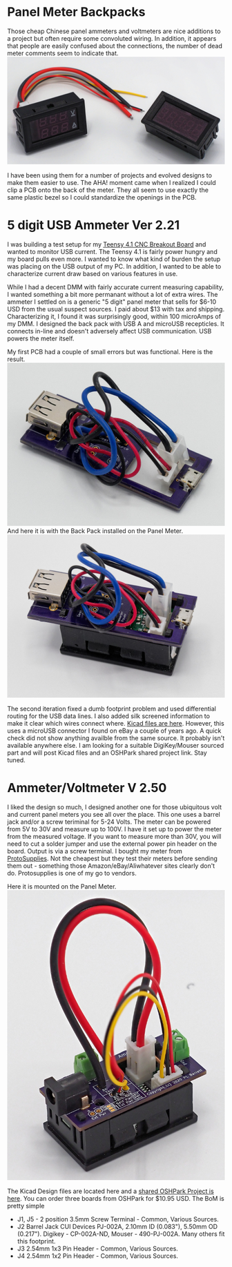 # Panel Meter Backpacks

Those cheap Chinese panel ammeters and voltmeters are nice additions to a project but often require some convoluted wiring. In addition, it appears that people are easily confused about the connections, the number of dead meter comments seem to indicate that.
 ![Two panel meters](https://github.com/phil-barrett/panel_ammeter_backpack/blob/main/RC139403_DxO_2048.jpg)

I have been using them for a number of projects and evolved designs to make them easier to use. The AHA! moment came when I realized I could clip a PCB onto the back of the meter.  They all seem to use exactly the same plastic bezel so I could standardize the openings in the PCB.

# 5 digit USB Ammeter Ver 2.21

I was building a test setup for my [Teensy 4.1 CNC Breakout Board](https://github.com/phil-barrett/grblHAL-teensy-4.x/blob/master/README.md) and wanted to monitor USB current. The Teensy 4.1 is fairly power hungry and my board pulls even more.  I wanted to know what kind of burden the setup was placing on the USB output of my PC. In addition, I wanted to be able to characterize current draw based on various features in use.

While I had a decent DMM with fairly accurate current measuring capability, I wanted something a bit more permanant without a lot of extra wires.  The ammeter I settled on is a generic "5 digit" panel meter that sells for $6-10 USD from the usual suspect sources. I paid about $13 with tax and shipping. Characterizing it, I found it was surprisingly good, within 100 microAmps of my DMM. I designed the back pack with USB A and microUSB recepticles. It connects in-line and doesn't adversely affect USB communication. USB powers the meter itself.

My first PCB had a couple of small errors but was functional. Here is the result.
 ![Alt Text](https://github.com/phil-barrett/panel_ammeter_backpack/blob/main/RC139405_DxO_2048.jpg)
 And here it is with the Back Pack installed on the Panel Meter.
![Mounted on the Panel Meter](https://github.com/phil-barrett/panel_ammeter_backpack/blob/main/RC139408_DxO_2048.jpg)

The second iteration fixed a dumb footprint problem and used differential routing for the USB data lines. I also added silk screened information to make it clear which wires connect where. [Kicad files are here](https://github.com/phil-barrett/panel_ammeter_backpack/tree/main/design_files). However, this uses a microUSB connector I found on eBay a couple of years ago. A quick check did not show anything availble from the same source. It probably isn't available anywhere else.  I am looking for a suitable DigiKey/Mouser sourced part and will post Kicad files and an OSHPark shared project link.  Stay tuned.

# Ammeter/Voltmeter V 2.50

I liked the design so much, I designed another one for those ubiquitous volt and current panel meters you see all over the place. This one uses a barrel jack and/or a screw teriminal for 5-24 Volts. The meter can be powered from 5V to 30V and measure up to 100V.  I have it set up to power the meter from the measured voltage.  If you want to measure more than 30V, you will need to cut a solder jumper and use the external power pin header on the board. Output is via a screw terminal. I bought my meter from [ProtoSupplies](https://protosupplies.com/product/dual-display-0-100v-0-10a-panel-meter/). Not the cheapest but they test their meters before sending them out - something those Amazon/eBay/Aliwhatever sites clearly don't do. Protosupplies is one of my go to vendors.

Here it is mounted on the Panel Meter.
![Mounted on Panel Meter](https://github.com/phil-barrett/panel_ammeter_backpack/blob/main/RC139433_DxO_2048.jpg)

The Kicad Design files are located here and a [shared OSHPark Project is here](https://oshpark.com/shared_projects/dM8UnLfD).  You can order three boards from OSHPark for $10.95 USD. The BoM is pretty simple
  * J1, J5 - 2 position 3.5mm Screw Terminal - Common, Various Sources.
  * J2 Barrel Jack CUI Devices PJ-002A, 2.10mm ID (0.083"), 5.50mm OD (0.217"). Digikey - CP-002A-ND, Mouser - 490-PJ-002A. Many others fit this footprint.
  * J3 2.54mm 1x3 Pin Header - Common, Various Sources.
  * J4 2.54mm 1x2 Pin Header - Common, Various Sources.
  

